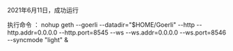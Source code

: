 2021年6月11日，成功运行



执行命令 ：
nohup geth --goerli --datadir="$HOME/Goerli" --http --http.addr=0.0.0.0 --http.port=8545 --ws --ws.addr=0.0.0.0 --ws.port=8546 --syncmode "light" &

